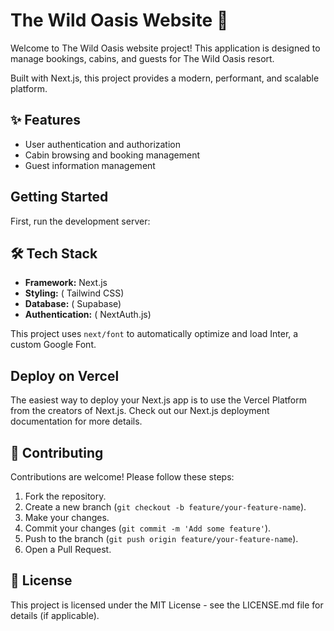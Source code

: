 # The Wild Oasis Website 🌴

Welcome to The Wild Oasis website project! This application is designed to manage bookings, cabins, and guests for The Wild Oasis resort.

Built with Next.js, this project provides a modern, performant, and scalable platform.

## ✨ Features 

- User authentication and authorization
- Cabin browsing and booking management
- Guest information management


## Getting Started
First, run the development server:



## 🛠️ Tech Stack

- **Framework:** Next.js
- **Styling:** ( Tailwind CSS)
- **Database:** ( Supabase)
- **Authentication:** ( NextAuth.js)

This project uses `next/font` to automatically optimize and load Inter, a custom Google Font.



## Deploy on Vercel

The easiest way to deploy your Next.js app is to use the Vercel Platform from the creators of Next.js.
Check out our Next.js deployment documentation for more details.

## 🤝 Contributing

Contributions are welcome! Please follow these steps:
1. Fork the repository.
2. Create a new branch (`git checkout -b feature/your-feature-name`).
3. Make your changes.
4. Commit your changes (`git commit -m 'Add some feature'`).
5. Push to the branch (`git push origin feature/your-feature-name`).
6. Open a Pull Request.

## 📄 License

This project is licensed under the MIT License - see the LICENSE.md file for details (if applicable).

